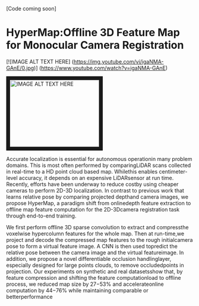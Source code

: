 [Code coming soon]

# HyperMap:Offline 3D Feature Map for Monocular Camera Registration

[![IMAGE ALT TEXT HERE]
(https://img.youtube.com/vi/igaNMA-GAnE/0.jpg)]
(https://www.youtube.com/watch?v=igaNMA-GAnE)

<a href="https://www.youtube.com/watch?v=igaNMA-GAnE&feature=youtu.be" target="_blank">
<img src="http://img.youtube.com/vi/gaNMA-GAnE/0.jpg" 
alt="IMAGE ALT TEXT HERE" width="240" height="180" border="10" /></a>


Accurate localization is essential for autonomous operationin many problem domains. This is most often performed by comparingLiDAR scans collected in real-time to a HD point cloud based map. Whilethis enables centimeter-level accuracy, it depends on an expensive LiDARsensor at run time. Recently, efforts have been underway to reduce costby using cheaper cameras to perform 2D-3D localization. In contrast to previous work that learns relative pose by comparing projected depthand camera images, we propose HyperMap, a paradigm shift from onlinedepth feature extraction to offline map feature computation for the 2D-3Dcamera registration task through end-to-end training.

We first perform offline 3D sparse convolution to extract and compressthe voxelwise hypercolumn features for the whole map. Then at run-time,we project and decode the compressed map features to the rough initialcamera pose to form a virtual feature image. A CNN is then used topredict the relative pose between the camera image and the virtual featureimage. In addition, we propose a novel differentiable occlusion handlinglayer, especially designed for large points clouds, to remove occludedpoints  in  projection.  Our  experiments  on  synthetic  and  real  datasetsshow that, by feature compression and shifting the feature computationload to offline process, we reduced map size by 27−53% and accelerateonline computation by 44−76% while maintaining comparable or betterperformance
